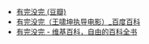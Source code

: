 - [有完没完 (豆瓣)](https://movie.douban.com/subject/26828019/)
- [有完没完（王啸坤执导电影）_百度百科](https://baike.baidu.com/item/%E6%9C%89%E5%AE%8C%E6%B2%A1%E5%AE%8C/19920471)
- [有完没完 - 维基百科，自由的百科全书](https://zh.wikipedia.org/wiki/%E6%9C%89%E5%AE%8C%E6%B2%A1%E5%AE%8C)
